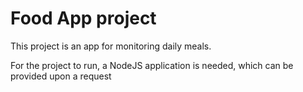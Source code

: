# Food App project

This project is an app for monitoring daily meals.

For the project to run, a NodeJS application is needed, which can be provided upon a request
